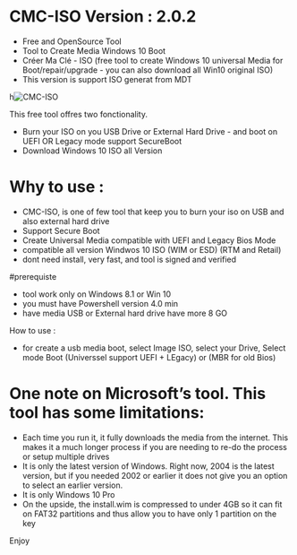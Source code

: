 # CMC-ISO Version : 2.0.2
* Free and OpenSource Tool
* Tool to Create Media Windows 10 Boot 
* Créer Ma Clé - ISO (free tool to create Windows 10 universal Media for Boot/repair/upgrade - you can also download all Win10 original ISO)
* This version is support ISO generat from MDT 

h![CMC-ISO](https://user-images.githubusercontent.com/49924401/104088399-eeb65280-5266-11eb-96fd-e7f1216c3146.gif)

This free tool offres two fonctionality. 

* Burn your ISO on you USB Drive or External Hard Drive - and boot on UEFI OR Legacy mode support SecureBoot
* Download Windows 10 ISO all Version


# Why to use : 

* CMC-ISO, is one of few tool that keep you to burn your iso on USB and also external hard drive
* Support Secure Boot
* Create Universal Media compatible with UEFI and Legacy Bios Mode
* compatible all version Windwos 10 ISO (WIM or ESD) (RTM and Retail)
* dont need install, very fast, and tool is signed and verified 

#prerequiste
* tool work only on Windows 8.1 or Win 10
* you must have Powershell version 4.0 min
* have media USB or External hard drive have more 8 GO

 How to use :
* for create a usb media boot, select Image ISO, select your Drive, Select mode Boot (Universsel support UEFI + LEgacy) or (MBR for old Bios)

# One note on Microsoft’s tool. This tool has some limitations:

* Each time you run it, it fully downloads the media from the internet. This makes it a much longer process if you are needing to re-do the process or setup multiple drives
* It is only the latest version of Windows. Right now, 2004 is the latest version, but if you needed 2002 or earlier it does not give you an option to select an earlier version.
* It is only Windows 10 Pro
* On the upside, the install.wim is compressed to under 4GB so it can fit on FAT32 partitions and thus allow you to have only 1 partition on the key 

Enjoy
